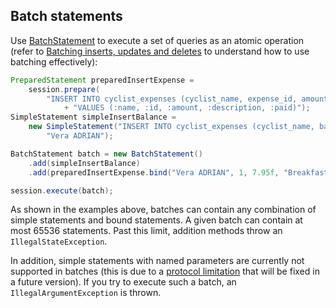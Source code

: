 ## Batch statements

Use [BatchStatement] to execute a set of queries as an atomic operation (refer to
[Batching inserts, updates and deletes][batch_dse] to understand how to use batching effectively):

```java
PreparedStatement preparedInsertExpense =
    session.prepare(
        "INSERT INTO cyclist_expenses (cyclist_name, expense_id, amount, description, paid) "
            + "VALUES (:name, :id, :amount, :description, :paid)");
SimpleStatement simpleInsertBalance =
    new SimpleStatement("INSERT INTO cyclist_expenses (cyclist_name, balance) VALUES (?, 0) IF NOT EXISTS",
        "Vera ADRIAN");

BatchStatement batch = new BatchStatement()
    .add(simpleInsertBalance)
    .add(preparedInsertExpense.bind("Vera ADRIAN", 1, 7.95f, "Breakfast", false));

session.execute(batch);
```

As shown in the examples above, batches can contain any combination of simple statements and bound
statements. A given batch can contain at most 65536 statements. Past this limit, addition methods
throw an `IllegalStateException`.

In addition, simple statements with named parameters are currently not supported in batches (this is
due to a [protocol limitation][CASSANDRA-10246] that will be fixed in a future version). If you try
to execute such a batch, an `IllegalArgumentException` is thrown.

[BatchStatement]: https://docs.datastax.com/en/drivers/java/3.6/com/datastax/driver/core/BatchStatement.html
[batch_dse]: http://docs.datastax.com/en/dse/5.1/cql/cql/cql_using/useBatch.html
[CASSANDRA-10246]: https://issues.apache.org/jira/browse/CASSANDRA-10246
